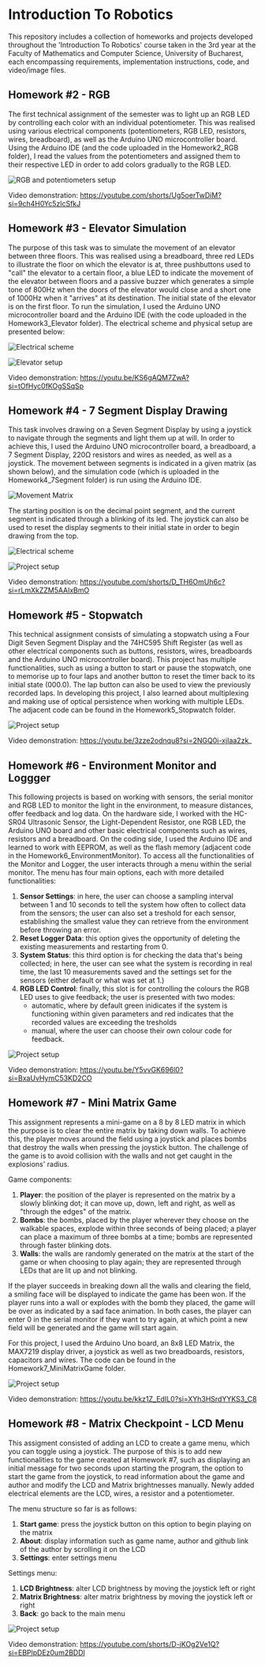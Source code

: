 # Introduction To Robotics

This repository includes a collection of homeworks and projects developed throughout the 'Introduction To Robotics' course taken in the 3rd year at the Faculty of Mathematics and Computer Science, University of Bucharest, each encompassing requirements, implementation instructions, code, and video/image files.

## Homework #2 - RGB

The first technical assignment of the semester was to light up an RGB LED by controlling each color with an individual potentiometer. This was realised using various electrical components (potentiometers, RGB LED, resistors, wires, breadboard), as well as the Arduino UNO microcontroller board. Using the Arduino IDE (and the code uploaded in the Homework2_RGB folder), I read the values from the potentiometers and assigned them to their respective LED in order to add colors gradually to the RGB LED.

![RGB and potentiometers setup](https://github.com/vfranci/IntroductionToRobotics/assets/115077321/989c5a7c-4c28-4f13-bde4-d1f94d468b7b)

Video demonstration: https://youtube.com/shorts/Ug5oerTwDiM?si=9ch4H0Yc5zlcSfkJ

## Homework #3 - Elevator Simulation

The purpose of this task was to simulate the movement of an elevator between three floors. This was realised using a breadboard, three red LEDs to illustrate the floor on which the elevator is at, three pushbuttons used to "call" the elevator to a certain floor, a blue LED to indicate the movement of the elevator between floors and a passive buzzer which generates a simple tone of 800Hz when the doors of the elevator would close and a short one of 1000Hz when it "arrives" at its destination. The initial state of the elevator is on the first floor. To run the simulation, I used the Arduino UNO microcontroller board and the Arduino IDE (with the code uploaded in the Homework3_Elevator folder). The electrical scheme and physical setup are presented below: 

![Electrical scheme](https://github.com/vfranci/IntroductionToRobotics/assets/115077321/b9e6e539-4987-4284-a60f-ff36dcfc030b)


![Elevator setup](https://github.com/vfranci/IntroductionToRobotics/assets/115077321/64e88090-3c4e-47f8-880e-8d0adae78603)

Video demonstration: https://youtu.be/KS6gAQM7ZwA?si=tOfHyc0fKOgSSqSp

## Homework #4 - 7 Segment Display Drawing

This task involves drawing on a Seven Segment Display by using a joystick to navigate through the segments and light them up at will. In order to achieve this, I used the Arduino UNO microcontroller board, a breadboard, a 7 Segment Display, 220Ω resistors and wires as needed, as well as a joystick. The movement between segments is indicated in a given matrix (as shown below), and the simulation code (which is uploaded in the Homework4_7Segment folder) is run using the Arduino IDE.

![Movement Matrix](https://github.com/vfranci/IntroductionToRobotics/assets/115077321/c9ec9435-af60-4907-b705-19e17e40d65e)

The starting position is on the decimal point segment, and the current segment is indicated through a blinking of its led. The joystick can also be used to reset the display segments to their initial state in order to begin drawing from the top.

![Electrical scheme](https://github.com/vfranci/IntroductionToRobotics/assets/115077321/ba1a292b-e1f1-4e6e-978d-d04f9747e1d0)


![Project setup](https://github.com/vfranci/IntroductionToRobotics/assets/115077321/a8dcdc2e-b927-4bde-bdbb-8901526d895e)

Video demonstration: https://youtube.com/shorts/D_TH6OmUh6c?si=rLmXkZZM5AAlxBmO 

## Homework #5 - Stopwatch 

This technical assignment consists of simulating a stopwatch using a Four Digit Seven Segment Display and the 74HC595 Shift Register (as well as other electrical components such as buttons, resistors, wires, breadboards and the Arduino UNO microcontroller board). This project has multiple functionalities, such as using a button to start or pause the stopwatch, one to memorise up to four laps and another button to reset the timer back to its initial state (000.0). The lap button can also be used to view the previously recorded laps. In developing this project, I also learned about multiplexing and making use of optical persistence when working with multiple LEDs.
The adjacent code can be found in the Homework5_Stopwatch folder.


![Project setup](https://github.com/vfranci/IntroductionToRobotics/assets/115077321/86109616-6534-4fea-ba05-f326f3fb46ad)

Video demonstration: https://youtu.be/3zze2odnqu8?si=2NGQ0i-xjIaa2zk_

## Homework #6 - Environment Monitor and Loggger

This following projects is based on working with sensors, the serial monitor and RGB LED to monitor the light in the environment, to measure distances, offer feedback and log data. On the hardware side, I worked with the HC-SR04 Ultrasonic Sensor, the Light-Dependent Resistor, one RGB LED, the Arduino UNO board and other basic electrical components such as wires, resistors and a breadboard. On the coding side, I used the Arduino IDE and learned to work with EEPROM, as well as the flash memory (adjacent code in the Homework6_EnvironmentMonitor).
To access all the functionalities of the Monitor and Logger, the user interacts through a menu within the serial monitor. The menu has four main options, each with more detailed functionalities:

1. **Sensor Settings**: in here, the user can choose a sampling interval between 1 and 10 seconds to tell the system how often to collect data from the sensors; the user can also set a treshold for each sensor, establishing the smallest value they can retrieve from the environment before throwing an error.
2. **Reset Logger Data**: this option gives the opportunity of deleting the existing measurements and restarting from 0.
3. **System Status**: this third option is for checking the data that's being collected; in here, the user can see what the system is recording in real time, the last 10 measurements saved and the settings set for the sensors (either default or what was set at 1.)
4. **RGB LED Control**: finally, this slot is for controlling the colours the RGB LED uses to give feedback; the user is presented with two modes:
   - automatic, where by default green inidicates if the system is functioning within given parameters and red indicates that the recorded values are exceeding the tresholds 
   - manual, where the user can choose their own colour code for feedback.

![Project setup](https://github.com/vfranci/IntroductionToRobotics/assets/115077321/61009d20-8d57-4b65-bd54-2d052b88b750)

Video demonstration: https://youtu.be/Y5vvGK696l0?si=BxaUvHymC53KD2CO

## Homework #7 - Mini Matrix Game

This assignment represents a mini-game on a 8 by 8 LED matrix in which the purpose is to clear the entire matrix by taking down walls. To achieve this, the player moves around the field using a joystick and places bombs that destroy the walls when pressing the joystick button. The challenge of the game is to avoid collision with the walls and not get caught in the explosions' radius.

Game components:
1. **Player**: the position of the player is represented on the matrix by a slowly blinking dot; it can move up, down, left and right, as well as "through the edges" of the matrix.
2. **Bombs**: the bombs, placed by the player wherever they choose on the walkable spaces, explode within three seconds of being placed; a player can place a maximum of three bombs at a time; bombs are represented through faster blinking dots.
3. **Walls**: the walls are randomly generated on the matrix at the start of the game or when choosing to play again; they are represented through LEDs that are lit up and not blinking.

If the player succeeds in breaking down all the walls and clearing the field, a smiling face will be displayed to indicate the game has been won. If the player runs into a wall or explodes with the bomb they placed, the game will be over as indicated by a sad face animation. In both cases, the player can enter 0 in the serial monitor if they want to try again, at which point a new field will be generated and the game will start again.

For this project, I used the Arduino Uno board, an 8x8 LED Matrix, the MAX7219 display driver, a joystick as well as two breadboards, resistors, capacitors and wires. The code can be found in the Homework7_MiniMatrixGame folder.

![Project setup](https://github.com/vfranci/IntroductionToRobotics/assets/115077321/e2f32187-a6db-49e0-840e-beeae969fbea)

Video demonstration: https://youtu.be/kkz1Z_EdIL0?si=XYh3HSrdYYKS3_C8 


## Homework #8 - Matrix Checkpoint - LCD Menu

This assigment consisted of adding an LCD to create a game menu, which you can toggle using a joystick. The purpose of this is to add new functionalities to the game created at Homework #7, such as displaying an initial message for two seconds upon starting the program, the option to start the game from the joystick, to read information about the game and author and modify the LCD and Matrix brightnesses manually. Newly added electrical elements are the LCD, wires, a resistor and a potentiometer.

The menu structure so far is as follows:

1. **Start game**: press the joystick button on this option to begin playing on the matrix
2. **About**: display information such as game name, author and github link of the author by scrolling it on the LCD
3. **Settings**: enter settings menu

Settings menu:
1. **LCD Brightness**: alter LCD brightness by moving the joystick left or right
2. **Matrix Brightness**: alter matrix brightness by moving the joystick left or right
3. **Back**: go back to the main menu



![Project setup](https://github.com/vfranci/IntroductionToRobotics/assets/115077321/9abd74e7-7694-4aa2-9916-14bf960da96b)

Video demonstration: https://youtube.com/shorts/D-jKOg2Ve1Q?si=EBPlpDEz0um2BDDl



